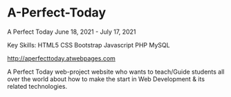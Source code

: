 # A-Perfect-Today
A Perfect Today June 18, 2021 - July 17, 2021

Key Skills: HTML5 CSS Bootstrap Javascript PHP MySQL

http://aperfecttoday.atwebpages.com

A Perfect Today web-project website who wants to teach/Guide students all over the world about how to make the
start in Web Development & its related technologies.
